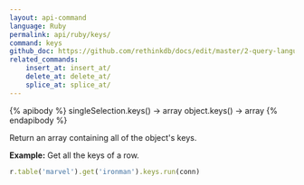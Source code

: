 ```yaml
---
layout: api-command 
language: Ruby
permalink: api/ruby/keys/
command: keys 
github_doc: https://github.com/rethinkdb/docs/edit/master/2-query-language/api/ruby/document-manipulation/keys.md
related_commands:
    insert_at: insert_at/
    delete_at: delete_at/
    splice_at: splice_at/
---
```


{% apibody %}
singleSelection.keys() → array
object.keys() → array
{% endapibody %}

Return an array containing all of the object's keys.

__Example:__ Get all the keys of a row.

```rb
r.table('marvel').get('ironman').keys.run(conn)
```


